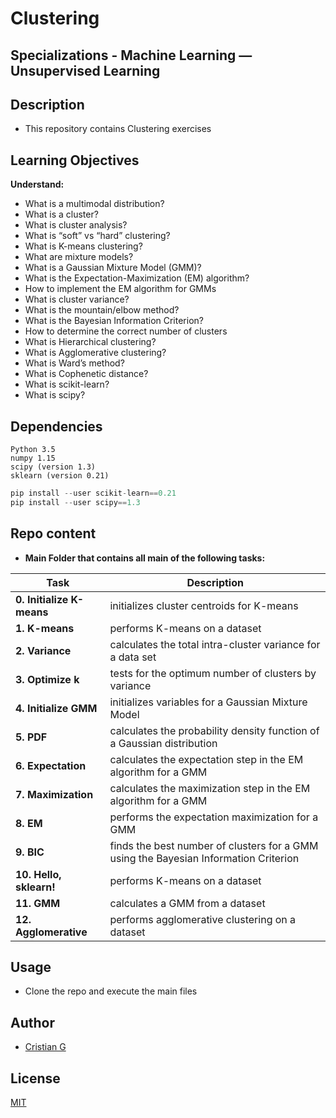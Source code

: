 # Clustering

## Specializations - Machine Learning ― Unsupervised Learning

## Description

* This repository contains Clustering exercises

## Learning Objectives

**Understand:**

* What is a multimodal distribution?
* What is a cluster?
* What is cluster analysis?
* What is “soft” vs “hard” clustering?
* What is K-means clustering?
* What are mixture models?
* What is a Gaussian Mixture Model (GMM)?
* What is the Expectation-Maximization (EM) algorithm?
* How to implement the EM algorithm for GMMs
* What is cluster variance?
* What is the mountain/elbow method?
* What is the Bayesian Information Criterion?
* How to determine the correct number of clusters
* What is Hierarchical clustering?
* What is Agglomerative clustering?
* What is Ward’s method?
* What is Cophenetic distance?
* What is scikit-learn?
* What is scipy?

## Dependencies
```
Python 3.5
numpy 1.15
scipy (version 1.3)
sklearn (version 0.21)
```

```python
pip install --user scikit-learn==0.21
pip install --user scipy==1.3
```
## Repo content

* **Main Folder that contains all main of the following tasks:**

| Task | Description |
| --- | --- |
|**0. Initialize K-means**| initializes cluster centroids for K-means
|**1. K-means**| performs K-means on a dataset
|**2. Variance**| calculates the total intra-cluster variance for a data set
|**3. Optimize k**| tests for the optimum number of clusters by variance
|**4. Initialize GMM**| initializes variables for a Gaussian Mixture Model
|**5. PDF**| calculates the probability density function of a Gaussian distribution
|**6. Expectation**| calculates the expectation step in the EM algorithm for a GMM
|**7. Maximization**| calculates the maximization step in the EM algorithm for a GMM
|**8. EM**| performs the expectation maximization for a GMM
|**9. BIC**| finds the best number of clusters for a GMM using the Bayesian Information Criterion
|**10. Hello, sklearn!**| performs K-means on a dataset
|**11. GMM**| calculates a GMM from a dataset
|**12. Agglomerative**| performs agglomerative clustering on a dataset

## Usage
* Clone the repo and execute the main files

## Author
- [Cristian G](https://github.com/cristian-fg)

## License
[MIT](https://choosealicense.com/licenses/mit/)
